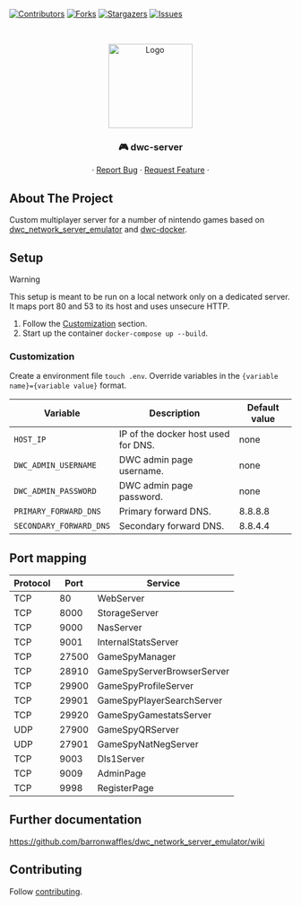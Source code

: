 [![Contributors][contributors-shield]][contributors-url]
[![Forks][forks-shield]][forks-url]
[![Stargazers][stars-shield]][stars-url]
[![Issues][issues-shield]][issues-url]

<!-- PROJECT HEADER -->
<br />
<p align="center">
  <!-- https://github.com/stefanjudis/github-light-dark-image-example -->
  <picture>
    <source media="(prefers-color-scheme: dark)" srcset="https://raw.github.com/Good-Games-Munich/assets/main/logos/GGM_logo_white.png">
    <img alt="Logo" src="https://raw.github.com/Good-Games-Munich/assets/main/logos/GGM_logo_black.png" height="150">
  </picture>

  <h3 align="center">🎮 dwc-server</h3>

  <p align="center">
    ·
    <a href="https://github.com/Good-Games-Munich/dwc-server/issues">Report Bug</a>
    ·
    <a href="https://github.com/Good-Games-Munich/dwc-server/issues">Request Feature</a>
    ·
  </p>
</p>

<!-- ABOUT THE PROJECT -->

## About The Project

Custom multiplayer server for a number of nintendo games based on [dwc_network_server_emulator](https://github.com/barronwaffles/dwc_network_server_emulator) and [dwc-docker](https://github.com/TheForcer/dwc-docker).

## Setup

> [!WARNING]
> This setup is meant to be run on a local network only on a dedicated server. It maps port 80 and 53 to its host and uses unsecure HTTP.

1. Follow the [Customization](#customization) section.
2. Start up the container `docker-compose up --build`.

### Customization

Create a environment file `touch .env`. Override variables in the `{variable name}={variable value}` format.

| Variable                | Description                         | Default value |
| ----------------------- | ----------------------------------- | ------------- |
| `HOST_IP`               | IP of the docker host used for DNS. | none          |
| `DWC_ADMIN_USERNAME`    | DWC admin page username.            | none          |
| `DWC_ADMIN_PASSWORD`    | DWC admin page password.            | none          |
| `PRIMARY_FORWARD_DNS`   | Primary forward DNS.                | 8.8.8.8       |
| `SECONDARY_FORWARD_DNS` | Secondary forward DNS.              | 8.8.4.4       |

## Port mapping

| Protocol | Port  | Service                    |
| -------- | ----- | -------------------------- |
| TCP      | 80    | WebServer                  |
| TCP      | 8000  | StorageServer              |
| TCP      | 9000  | NasServer                  |
| TCP      | 9001  | InternalStatsServer        |
| TCP      | 27500 | GameSpyManager             |
| TCP      | 28910 | GameSpyServerBrowserServer |
| TCP      | 29900 | GameSpyProfileServer       |
| TCP      | 29901 | GameSpyPlayerSearchServer  |
| TCP      | 29920 | GameSpyGamestatsServer     |
| UDP      | 27900 | GameSpyQRServer            |
| UDP      | 27901 | GameSpyNatNegServer        |
| TCP      | 9003  | Dls1Server                 |
| TCP      | 9009  | AdminPage                  |
| TCP      | 9998  | RegisterPage               |


## Further documentation

https://github.com/barronwaffles/dwc_network_server_emulator/wiki

<!-- CONTRIBUTING -->

## Contributing

Follow [contributing](https://github.com/Good-Games-Munich/.github/wiki/workflows#contributing).

<!-- MARKDOWN LINKS & IMAGES -->
<!-- https://www.markdownguide.org/basic-syntax/#reference-style-links -->

[contributors-shield]: https://img.shields.io/github/contributors/Good-Games-Munich/dwc-server.svg?style=flat-square
[contributors-url]: https://github.com/Good-Games-Munich/dwc-server/graphs/contributors
[forks-shield]: https://img.shields.io/github/forks/Good-Games-Munich/dwc-server.svg?style=flat-square
[forks-url]: https://github.com/Good-Games-Munich/dwc-server/network/members
[stars-shield]: https://img.shields.io/github/stars/Good-Games-Munich/dwc-server.svg?style=flat-square
[stars-url]: https://github.com/Good-Games-Munich/dwc-server/stargazers
[issues-shield]: https://img.shields.io/github/issues/Good-Games-Munich/dwc-server.svg?style=flat-square
[issues-url]: https://github.com/Good-Games-Munich/dwc-server/issues
